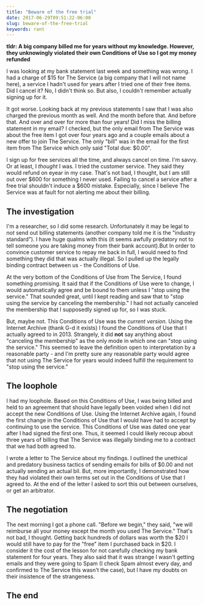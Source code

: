 ```yaml
---
title: "Beware of the free trial"
date: 2017-06-29T09:51:22-06:00
slug: beware-of-the-free-trial
keywords: rant
---
```


**tldr: A big company billed me for years without my knowledge. However, they unknowingly violated their own Conditions of Use so I got my money refunded**

I was looking at my bank statement last week and something was wrong. I had a charge of $15 for The Service (a big company that I will not name here), a service I hadn't used for years after I tried one of their free items. Did I cancel it? No, I didn't think so. But also, I couldn't remember actually signing up for it.

It got worse. Looking back at my previous statements I saw that I was also charged the previous month as well. And the month before that. And before that. And over and over for more than four years! Did I miss the billing statement in my email? I checked, but the only email from The Service was about the free item I got over four years ago and a couple emails about a new offer to join The Service. The only "bill" was in the email for the first item from The Service which only said "Total due: $0.00".

I sign up for free services all the time, and always cancel on time. I'm savvy. Or at least, I *thought* I was. I tried the customer service. They said they would refund on eyear in my case. That's not bad, I thought, but I am still out over $600 for something I never used. Failing to cancel a service after a free trial shouldn't induce a $600 mistake. Especially, since I believe The Service was at fault for not alerting me about their billing.

## The investigation


I'm a researcher, so I did some research. Unfortunately it may be legal to *not* send out billing statements (another company told me it is the "industry standard"). I have huge qualms with this (it seems awfully predatory not to tell someone you are taking money from their bank account).But In order to convince customer service to repay me back in full, I would need to find something they did that was actually illegal. So I pulled up the legally binding contract between us - the Conditions of Use.

At the very bottom of the Conditions of Use from The Service, I found something promising. It said that if the Conditions of Use were to change, I would automatically agree and be bound to them unless I "stop using the service." That sounded great, until I kept reading and saw that to "stop using the service by canceling the membership." I had not actually canceled the membership that I supposedly signed up for, so I was stuck.

But, maybe not. This Conditions of Use was the *current version*. Using the Internet Archive (thank G-d it exists) I found the Conditions of Use that I actually agreed to in 2013. Strangely, it did **not** say anything about "canceling the membership" as the only mode in which one can "stop using the service." This seemed to leave the definition open to interpretation by a reasonable party - and I'm pretty sure any reasonable party would agree that not using The Service for years would indeed fulfill the requirement to "stop using the service."

## The loophole


I had my loophole. Based on this Conditions of Use, I was being billed and held to an agreement that should have legally been voided when I did not accept the new Conditions of Use. Using the Internet Archive again, I found the first change in the Conditions of Use that I would have had to accept by continuing to use the service. This Conditions of Use was dated one year after I had signed the first one. Thus, it seemed I could likely recoup about three years of billing that The Service was illegally binding me to a contract that we had both agreed to.

I wrote a letter to The Service about my findings. I outlined the unethical and predatory business tactics of sending emails for bills of $0.00 and not actually sending an actual bil. But, more importantly, I demonstrated how they had violated their own terms set out in the Conditions of Use that I agreed to. At the end of the letter I asked to sort this out between ourselves, or get an arbitrator.

## The negotiation


The next morning I got a phone call. "Before we begin," they said, "we will reimburse all your money except the month you used The Service." That's not bad, I thought. Getting back hundreds of dollars was worth the $20 I would still have to pay for the "free" item I purchased back in $20. I consider it the cost of the lesson for not carefully checking my bank statement for four years. They also said that it was strange I wasn't getting emails and they were going to Spam (I check Spam almost every day, and confirmed to The Service this wasn't the case), but I have my doubts on their insistence of the strangeness.

## The end